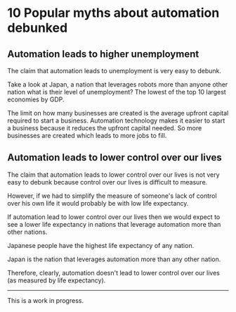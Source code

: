 # 10 Popular myths about automation debunked

## Automation leads to higher unemployment

The claim that automation leads to unemployment is very easy to debunk.

Take a look at Japan, a nation that leverages robots more than anyone other nation what is their level of unemployment? The lowest of the top 10 largest economies by GDP.

The limit on how many businesses are created is the average upfront capital required to start a business. Automation technology makes it easier to start a business because it reduces the upfront capital needed. So more businesses are created which leads to more jobs to fill.

## Automation leads to lower control over our lives

The claim that automation leads to lower control over our lives is not very easy to debunk because control over our lives is difficult to measure.

However, if we had to simplify the measure of someone's lack of control over his own life it would probably be with low life expectancy.

If automation lead to lower control over our lives then we would expect to see a lower life expectancy in nations that leverage automation more than other nations.

Japanese people have the highest life expectancy of any nation.

Japan is the nation that leverages automation more than any other nation.

Therefore, clearly, automation doesn't lead to lower control over our lives (as measured by life expectancy).

<hr>

This is a work in progress.
